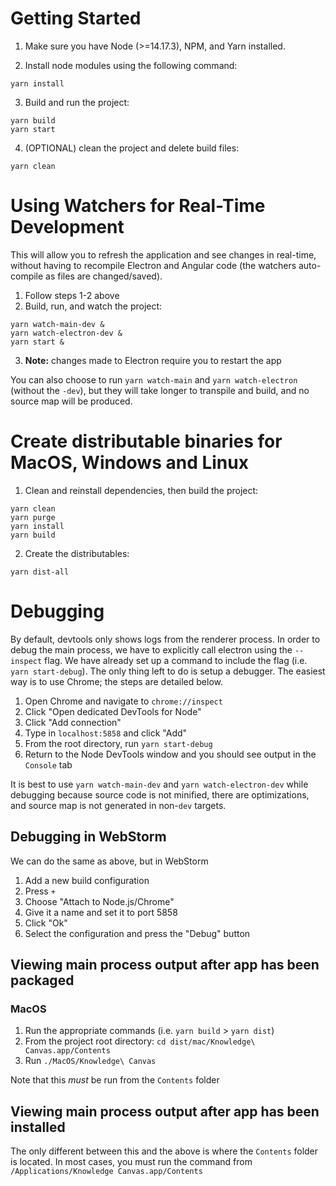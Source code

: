 # Getting Started

1. Make sure you have Node (>=14.17.3), NPM, and Yarn installed.

2. Install node modules using the following command:

```shell
yarn install
```

3. Build and run the project:

```shell
yarn build
yarn start
```

4. (OPTIONAL) clean the project and delete build files:

```shell
yarn clean
```

# Using Watchers for Real-Time Development

This will allow you to refresh the application and see changes in real-time, without having to recompile Electron and Angular code (the watchers auto-compile as files are
changed/saved).

1. Follow steps 1-2 above
2. Build, run, and watch the project:

```shell
yarn watch-main-dev &
yarn watch-electron-dev &
yarn start &
```

3. **Note:** changes made to Electron require you to restart the app
   
You can also choose to run `yarn watch-main` and `yarn watch-electron` (without the `-dev`), but they will take longer to transpile and build, and no source map will be produced.

# Create distributable binaries for MacOS, Windows and Linux

1. Clean and reinstall dependencies, then build the project:

```shell
yarn clean 
yarn purge
yarn install
yarn build
```

2. Create the distributables:

```shell
yarn dist-all
```

# Debugging

By default, devtools only shows logs from the renderer process. In order to debug the main process, we have to explicitly call electron using the `--inspect` flag. We have already
set up a command to include the flag (i.e. `yarn start-debug`). The only thing left to do is setup a debugger. The easiest way is to use Chrome; the steps are detailed below.

1. Open Chrome and navigate to `chrome://inspect`
2. Click "Open dedicated DevTools for Node"
3. Click "Add connection"
4. Type in `localhost:5858` and click "Add"
5. From the root directory, run `yarn start-debug`
6. Return to the Node DevTools window and you should see output in the `Console` tab

It is best to use `yarn watch-main-dev` and `yarn watch-electron-dev` while debugging because source code is not minified, there are optimizations, and source map is not generated
in non-`dev` targets.

## Debugging in WebStorm
We can do the same as above, but in WebStorm

1. Add a new build configuration
2. Press `+`
3. Choose "Attach to Node.js/Chrome"
4. Give it a name and set it to port 5858
5. Click "Ok"
6. Select the configuration and press the "Debug" button

## Viewing main process output after app has been packaged

### MacOS
1. Run the appropriate commands (i.e. `yarn build` > `yarn dist`)
2. From the project root directory: `cd dist/mac/Knowledge\ Canvas.app/Contents`
3. Run `./MacOS/Knowledge\ Canvas`

Note that this *must* be run from the `Contents` folder

## Viewing main process output after app has been installed
The only different between this and the above is where the `Contents` folder is located.
In most cases, you must run the command from `/Applications/Knowledge Canvas.app/Contents`
